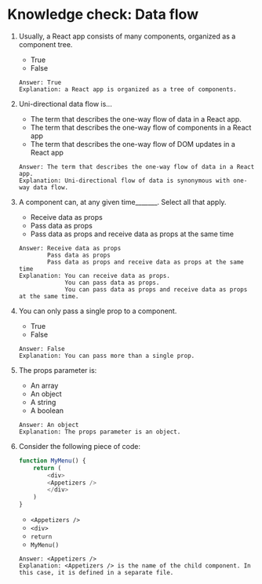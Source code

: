 # Knowledge check: Data flow

1. Usually, a React app consists of many components, organized as a component tree.
    - True
    - False
    ```
    Answer: True
    Explanation: a React app is organized as a tree of components.
    ```

2. Uni-directional data flow is...
    - The term that describes the one-way flow of data in a React app.
    - The term that describes the one-way flow of components in a React app
    - The term that describes the one-way flow of DOM updates in a React app
    ```
    Answer: The term that describes the one-way flow of data in a React app.
    Explanation: Uni-directional flow of data is synonymous with one-way data flow.
    ```

3. A component can, at any given time_______. Select all that apply.
    - Receive data as props
    - Pass data as props
    - Pass data as props and receive data as props at the same time
    ```
    Answer: Receive data as props
            Pass data as props
            Pass data as props and receive data as props at the same time
    Explanation: You can receive data as props.
                 You can pass data as props.
                 You can pass data as props and receive data as props at the same time.
    ```

4. You can only pass a single prop to a component.
    - True 
    - False 
    ```
    Answer: False
    Explanation: You can pass more than a single prop.
    ```

5. The props parameter is:
    - An array 
    - An object 
    - A string 
    - A boolean
    ```
    Answer: An object 
    Explanation: The props parameter is an object.
    ```

6. Consider the following piece of code:
    ```js
    function MyMenu() {  
        return (  
            <div>  
            <Appetizers />  
            </div>  
        )  
    } 
    ```
    - `<Appetizers />`
    - `<div>`
    - `return`
    - `MyMenu()`
    ```
    Answer: <Appetizers />
    Explanation: <Appetizers /> is the name of the child component. In this case, it is defined in a separate file.
    ```